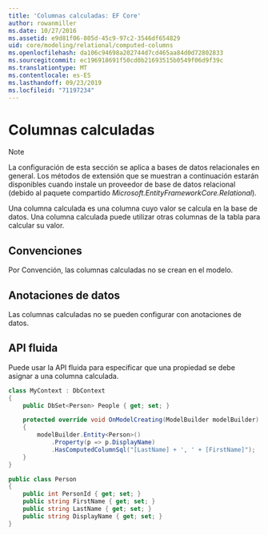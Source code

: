 ```yaml
---
title: 'Columnas calculadas: EF Core'
author: rowanmiller
ms.date: 10/27/2016
ms.assetid: e9d81f06-805d-45c9-97c2-3546df654829
uid: core/modeling/relational/computed-columns
ms.openlocfilehash: da106c94698a202744d7cd465aa84d0d72802833
ms.sourcegitcommit: ec196918691f50cd0b21693515b0549f06d9f39c
ms.translationtype: MT
ms.contentlocale: es-ES
ms.lasthandoff: 09/23/2019
ms.locfileid: "71197234"
---
```

# <a name="computed-columns"></a>Columnas calculadas

> [!NOTE]  
> La configuración de esta sección se aplica a bases de datos relacionales en general. Los métodos de extensión que se muestran a continuación estarán disponibles cuando instale un proveedor de base de datos relacional (debido al paquete compartido *Microsoft.EntityFrameworkCore.Relational*).

Una columna calculada es una columna cuyo valor se calcula en la base de datos. Una columna calculada puede utilizar otras columnas de la tabla para calcular su valor.

## <a name="conventions"></a>Convenciones

Por Convención, las columnas calculadas no se crean en el modelo.

## <a name="data-annotations"></a>Anotaciones de datos

Las columnas calculadas no se pueden configurar con anotaciones de datos.

## <a name="fluent-api"></a>API fluida

Puede usar la API fluida para especificar que una propiedad se debe asignar a una columna calculada.

<!-- [!code-csharp[Main](samples/core/relational/Modeling/FluentAPI/Relational/ComputedColumn.cs?highlight=9)] -->
``` csharp
class MyContext : DbContext
{
    public DbSet<Person> People { get; set; }

    protected override void OnModelCreating(ModelBuilder modelBuilder)
    {
        modelBuilder.Entity<Person>()
            .Property(p => p.DisplayName)
            .HasComputedColumnSql("[LastName] + ', ' + [FirstName]");
    }
}

public class Person
{
    public int PersonId { get; set; }
    public string FirstName { get; set; }
    public string LastName { get; set; }
    public string DisplayName { get; set; }
}
```
